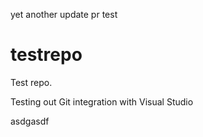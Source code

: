 yet another update pr test
# testrepo
Test repo.

Testing out Git integration with Visual Studio

asdgasdf
